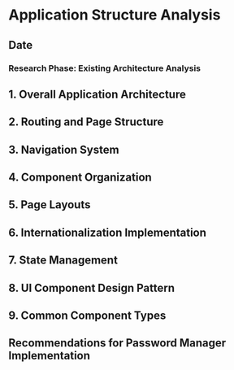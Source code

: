 # Application Structure Analysis

## Date

### Research Phase: Existing Architecture Analysis

## 1. Overall Application Architecture

## 2. Routing and Page Structure

## 3. Navigation System

## 4. Component Organization

## 5. Page Layouts

## 6. Internationalization Implementation

## 7. State Management

## 8. UI Component Design Pattern

## 9. Common Component Types

## Recommendations for Password Manager Implementation
